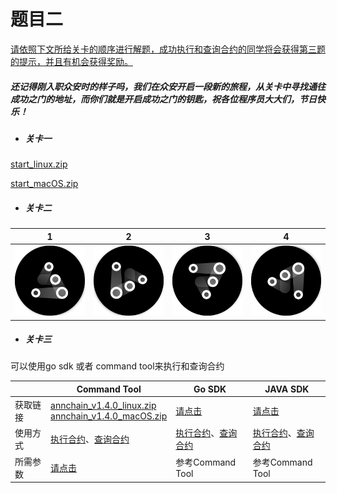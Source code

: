 # 题目二

<u>请依照下文所给关卡的顺序进行解题，成功执行和查询合约的同学将会获得第三题的提示，并且有机会获得奖励。</u>

##### 还记得刚入职众安时的样子吗，我们在众安开启一段新的旅程，从关卡中寻找通往成功之门的地址，而你们就是开启成功之门的钥匙，祝各位程序员大大们，节日快乐！

- ##### 关卡一

[start_linux.zip](bin/start_linux.zip)

[start_macOS.zip](bin/start_macOS.zip)

- ##### 关卡二

|        1        |        2        |        3        |        4        |
| :-------------: | :-------------: | :-------------: | :-------------: |
| ![1](pic/1.jpg) | ![2](pic/2.jpg) | ![3](pic/3.jpg) | ![4](pic/4.jpg) |

- ##### 关卡三

可以使用go sdk 或者 command tool来执行和查询合约

|          | Command Tool                                                 | Go SDK                                                       | JAVA SDK                                                     |
| -------- | ------------------------------------------------------------ | ------------------------------------------------------------ | ------------------------------------------------------------ |
| 获取链接 | [annchain_v1.4.0_linux.zip](https://github.com/dappledger/AnnChain/releases/download/v1.4.0/annchain_v1.4.0_linux.zip) <br/>[annchain_v1.4.0_macOS.zip](https://github.com/dappledger/AnnChain/releases/download/v1.4.0/annchain_v1.4.0_macOS.zip) | [请点击](https://github.com/dappledger/ann-go-sdk)           | [请点击](https://github.com/dappledger/ann-java-sdk)         |
| 使用方式 | [执行合约](https://github.com/dappledger/AnnChain/blob/master/docs/cmd.md#execute-contract)、[查询合约](https://github.com/dappledger/AnnChain/blob/master/docs/cmd.md#read-contract) | [执行合约](https://github.com/dappledger/ann-go-sdk/blob/master/example/za_test.go#L148)、[查询合约](https://github.com/dappledger/ann-go-sdk/blob/master/example/za_test.go#L169) | [执行合约](https://github.com/dappledger/ann-java-sdk/blob/master/ReadMe.md#%E8%B0%83%E7%94%A8%E5%90%88%E7%BA%A6%E9%BB%98%E8%AE%A4%E5%90%8C%E6%AD%A5%E8%B0%83%E7%94%A8)、[查询合约](https://github.com/dappledger/ann-java-sdk/blob/master/ReadMe.md#%E6%9F%A5%E8%AF%A2%E5%90%88%E7%BA%A6) |
| 所需参数 | [请点击](doc/tool.md)                                        | 参考Command Tool                                             | 参考Command Tool                                             |